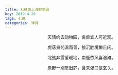 ```yaml
---
title: 七律游上海野生园
key: 2019.4.20
tags: 七律
categories: 律诗
---
```


<p align="center">天晴约去动物园，禽兽宜人可近观。
</p>
<p align="center">虎落景苑温而善，狼沉胜境懒且闲。
</p>
<p align="center">北熊弃雪爱暖地，南鹿依风喜湿滩。
</p>
<p align="center">原野一别忘旧梦，食来张口是玄关。
</p>
<p align="center"></br>
</p>
